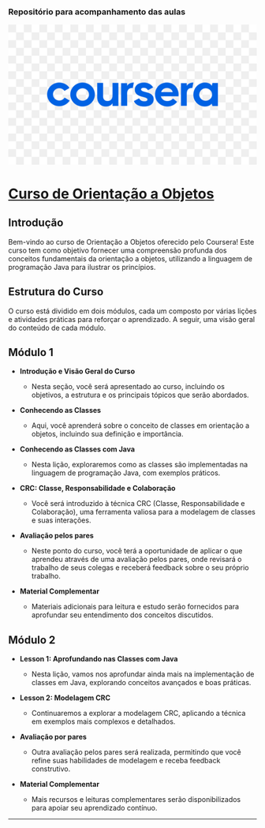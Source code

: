 
### Repositório para acompanhamento das aulas

 <!--<p></p>-->

<div align="center"><img src="./img/coursera.png" width=auto>
</div>

# [Curso de Orientação a Objetos](https://www.coursera.org/learn/orientacao-a-objetos-com-java)


## Introdução

Bem-vindo ao curso de Orientação a Objetos oferecido pelo Coursera! Este curso tem como objetivo fornecer uma compreensão profunda dos conceitos fundamentais da orientação a objetos, utilizando a linguagem de programação Java para ilustrar os princípios.

## Estrutura do Curso

O curso está dividido em dois módulos, cada um composto por várias lições e atividades práticas para reforçar o aprendizado. A seguir, uma visão geral do conteúdo de cada módulo.

## Módulo 1

* **Introdução e Visão Geral do Curso**
  * Nesta seção, você será apresentado ao curso, incluindo os objetivos, a estrutura e os principais tópicos que serão abordados.

* **Conhecendo as Classes**
  * Aqui, você aprenderá sobre o conceito de classes em orientação a objetos, incluindo sua definição e importância.

* **Conhecendo as Classes com Java**
  * Nesta lição, exploraremos como as classes são implementadas na linguagem de programação Java, com exemplos práticos.

* **CRC: Classe, Responsabilidade e Colaboração**
  * Você será introduzido à técnica CRC (Classe, Responsabilidade e Colaboração), uma ferramenta valiosa para a modelagem de classes e suas interações.

* **Avaliação pelos pares**
  * Neste ponto do curso, você terá a oportunidade de aplicar o que aprendeu através de uma avaliação pelos pares, onde revisará o trabalho de seus colegas e receberá feedback sobre o seu próprio trabalho.

* **Material Complementar**
  * Materiais adicionais para leitura e estudo serão fornecidos para aprofundar seu entendimento dos conceitos discutidos.

## Módulo 2

* **Lesson 1: Aprofundando nas Classes com Java**
  * Nesta lição, vamos nos aprofundar ainda mais na implementação de classes em Java, explorando conceitos avançados e boas práticas.

* **Lesson 2: Modelagem CRC**
  * Continuaremos a explorar a modelagem CRC, aplicando a técnica em exemplos mais complexos e detalhados.

* **Avaliação por pares**
  * Outra avaliação pelos pares será realizada, permitindo que você refine suas habilidades de modelagem e receba feedback construtivo.

* **Material Complementar**
  * Mais recursos e leituras complementares serão disponibilizados para apoiar seu aprendizado contínuo.

---
